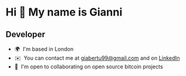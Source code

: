 Hi 👋 My name is Gianni
================================

Developer
--------------------

* 🌍  I'm based in London
* ✉️  You can contact me at [giabertu99@gmail.com](mailto:giabertu99@gmail.com) and on [LinkedIn](https://www.linkedin.com/in/gianni-bertuzzi/)
* 🤝  I'm open to collaborating on open source bitcoin projects




<!--
**giabertu/giabertu** is a ✨ _special_ ✨ repository because its `README.md` (this file) appears on your GitHub profile.

\Here are some ideas to get you started:

[![Gianni's GitHub stats](https://github-readme-stats.vercel.app/api?username=giabertu&count_private=true&show_icons=true&theme=tokyonight&custom_title=Gianni\'s%20Github%20Stats%20🌱&include_all_commits=true)](https://github.com/anuraghazra/github-readme-stats)

[![Top Langs](https://github-readme-stats.vercel.app/api/top-langs/?username=giabertu&layout=compact&theme=tokyonight)](https://github.com/anuraghazra/github-readme-stats)

- 🔭 I’m currently working on ...
- 🌱 I’m currently learning ...
- 👯 I’m looking to collaborate on ...
- 🤔 I’m looking for help with ...
- 💬 Ask me about ...
- 📫 How to reach me: ...
- 😄 Pronouns: ...
- ⚡ Fun fact: ...
-->
